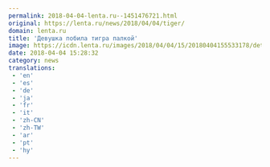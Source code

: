 ```yaml
---
permalink: 2018-04-04-lenta.ru--1451476721.html
original: https://lenta.ru/news/2018/04/04/tiger/
domain: lenta.ru
title: 'Девушка побила тигра палкой'
image: https://icdn.lenta.ru/images/2018/04/04/15/20180404155533178/detail_1a1ef384559fcf31f6bdb68e85ddca07.jpg
date: 2018-04-04 15:28:32
category: news
translations: 
 - 'en'
 - 'es'
 - 'de'
 - 'ja'
 - 'fr'
 - 'it'
 - 'zh-CN'
 - 'zh-TW'
 - 'ar'
 - 'pt'
 - 'hy'
---
```


